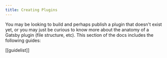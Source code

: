 ```yaml
---
title: Creating Plugins
---
```


You may be looking to build and perhaps publish a plugin that doesn't exist yet, or you may just be curious to know more about the anatomy of a Gatsby plugin (file structure, etc). This section of the docs includes the following guides:

[[guidelist]]
